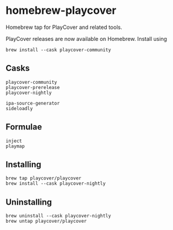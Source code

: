 # homebrew-playcover

Homebrew tap for PlayCover and related tools.

PlayCover releases are now available on Homebrew. Install using

```
brew install --cask playcover-community
```

## Casks
```
playcover-community
playcover-prerelease
playcover-nightly

ipa-source-generator
sideloadly
```

## Formulae
```
inject
playmap
```

## Installing

```
brew tap playcover/playcover
brew install --cask playcover-nightly
```

## Uninstalling

```
brew uninstall --cask playcover-nightly
brew untap playcover/playcover
```
